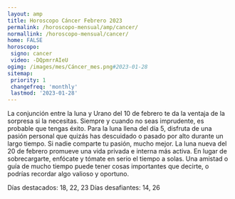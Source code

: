 ```yaml
---
layout: amp
title: Horoscopo Cáncer Febrero 2023 
permalink: /horoscopo-mensual/amp/cancer/
normallink: /horoscopo-mensual/cancer/
home: FALSE
horoscopo:
 signo: cancer
 video: -DQpmrrAIeU
ogimg: /images/mes/Cáncer_mes.png#2023-01-28
sitemap:
 priority: 1
 changefreq: 'monthly'
 lastmod: '2023-01-28'
---
```



La conjunción entre la luna y Urano del 10 de febrero te da la ventaja de la sorpresa si la necesitas. Siempre y cuando no seas imprudente, es probable que tengas éxito. Para la luna llena del día 5, disfruta de una pasión personal que quizás has descuidado o pasado por alto durante un largo tiempo. Si nadie comparte tu pasión, mucho mejor. La luna nueva del 20 de febrero promueve una vida privada e interna más activa. En lugar de sobrecargarte, enfócate y tómate en serio el tiempo a solas. Una amistad o guía de mucho tiempo puede tener cosas importantes que decirte, o podrías recordar algo valioso y oportuno. 

Días destacados: 18, 22, 23
Días desafiantes: 14, 26